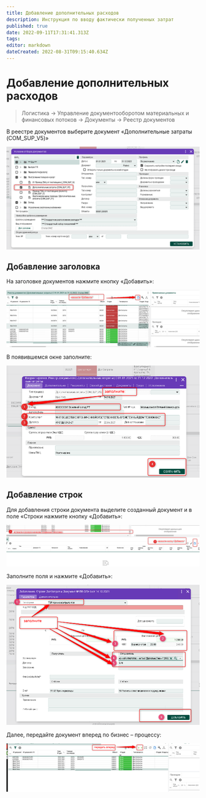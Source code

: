 ```yaml
---
title: Добавление дополнительных расходов
description: Инструкция по вводу фактически полученных затрат
published: true
date: 2022-09-11T17:31:41.313Z
tags: 
editor: markdown
dateCreated: 2022-08-31T09:15:40.634Z
---
```


# Добавление дополнительных расходов

>Логистика → Управление документооборотом материальных и финансовых потоков → Документы → Реестр документов

В реестре документов выберите документ «Дополнительные затраты (COM\_SUP\_V5)»

![](<../../assets/0 (2)1.png>)

## Добавление заголовка

На заголовке документов нажмите кнопку «Добавить»:

![](<../../assets/1 (20)1.png>)

В появившемся окне заполните:

![](<../../assets/2 (27)1.png>)

## Добавление строк

Для добавления строки документа выделите созданный документ и в поле «Строки нажмите кнопку «Добавить»:

![](<../../assets/3 (39)1.png>)

Заполните поля и нажмите «Добавить»:

![](<../../assets/4 (17)1.png>)

Далее, передайте документ вперед по бизнес – процессу:

![](<../../assets/5 (13)1.png>)
